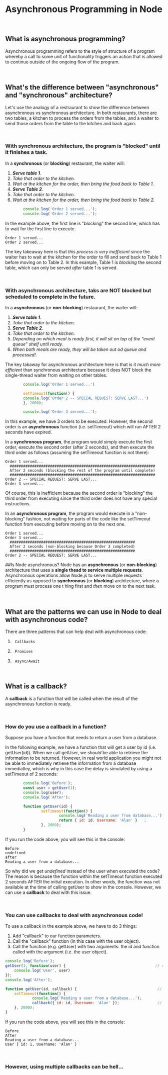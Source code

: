 # Asynchronous Programming in Node

<br>

## What is asynchronous programming?
Asynchronous programming refers to the style of structure of a program whereby a call to some unit of functionality triggers an
action that is allowed to continue outside of the ongoing flow of the program. 

<br>

## What's the difference between "asynchronous" and "synchronous" architecture?

Let's use the analogy of a restraurant to show the difference between asynchronous vs synchronous architecture.  In both restaurants, there are two
tables, a kitchen to process the orders from the tables, and a waiter to send those orders from the table to the kitchen and back again.

<br>

### With synchronous architecture, the program is "blocked" until it finishes a task. 

In a **synchronous** (or **blocking**) restaurant, the waiter will:
1.   ***Serve table 1**.*
2.   *Take that order to the kitchen.*
3.   *Wait at the kitchen for the order, then bring the food back to Table 1.*
4.   ***Serve Table 2**.*
5.   *Take that order to the kitchen.*
6.   *Wait at the kitchen for the order, then bring the food back to Table 2.*

```JavaScript
        console.log('Order 1 served...');
        console.log('Order 2 served...');
```
In the example above, the first line is "blocking" the second line, which has to wait for the first line to execute.
```
Order 1 served...
Order 2 served...
```


The key takeaway here is that *this process is very inefficient* since the waiter has to wait at the kitchen for the order to fill and send back to
Table 1 before moving on to Table 2.  In this example, Table 1 is *blocking* the second table, which can only be served *after* table 1 is served.

<br>

### With asynchronous architecture, taks are NOT blocked but scheduled to complete in the future.

In a **asynchronous** (or **non-blocking**) restaurant, the waiter will:
1.   ***Serve table 1***.
2.   *Take that order to the kitchen.*
3.   ***Serve Table 2**.*
4.   *Take that order to the kitchen.*
5.   *Depending on which meal is ready first, it will sit on top of the "event queue" shelf until ready.*
6.   *When both meals are ready, they will be taken out od queue and processed!.*

The key takaway for asynchronous architecture here is that is it *much more efficient* than synchronous architecture because it does NOT block
the single-thread waiter from waiting on other tables.

```JavaScript
        console.log('Order 1 served...')

        setTimeout(function() {   
        console.log('Order 2 -- SPECIAL REQUEST: SERVE LAST...')
        }, 2000);   

        console.log('Order 3 served...');
```
In this example, we have 3 orders to be executed.  However, the second order is an **asynchronous** function (i.e. setTimeout) which will run AFTER
2 seconds have expired. 

In a **synchronous program**, the program would simply execute the first order, execute the second order (after 2 seconds), and
then execute the third order as follows (assuming the setTimeout function is not there):
```
Order 1 served...
  #################################################################
  After 2 seconds (blocking the rest of the program until complete)
  #################################################################
Order 2 -- SPECIAL REQUEST: SERVE LAST...
Order 3 served...
```
Of course, this is inefficient because the second order is "blocking" the third order from executing since the third order does not have any special 
instructions. 

In an **asynchronous program**, the program would execute in a "non-blocking" fashion, not waiting for parts of the code like the setTimeout function
from executing before moving on to the next one. 
```
Order 1 served...
Order 3 served...
  ########################################################
  After 2 seconds (non-blocking because Order 3 completed)
  ########################################################
Order 2 -- SPECIAL REQUEST: SERVE LAST...
```


##Is Node asynchronous?
Node has an **asynchronous**  (or **non-blocking**) architecture that uses a **single thead to service multiple requests**.  Asynchronous operations 
allow Node.js to serve multiple requests efficiently as opposed to **synchronous** (or **blocking**) architecture, where a program must process one t
hing first and *then* move on to the next task.


<br>

## What are the patterns we can use in Node to deal with asynchronous code?
There are three patterns that can help deal with asynchronous code:
1.      Callbacks 
2.      Promises
3.      Async/Await


<br>

## What is a callback?
A **callback** is a function that will be called when the result of the asynchronous function is ready.

<br>

### How do you use a callback in a function?
Suppose you have a function that needs to return a user from a database. 

In the following example, we have a function that will get a user by id (i.e. getUser(id)).  When we call getUser, we *should* be able to
retrieve the information to be returned.  However, in real world application you might not be able to immediately retrieve the information
from a database immediatley, which is why in this case the delay is simulated by using a setTimeout of 2 seconds:

```JavaScript
        console.log('Before');
        const user = getUser(1);
        console.log(user);
        console.log('After');

        function getUser(id) {                               
                setTimeout(function() {
                        console.log('Reading a user from database...');
                        return { id: id, Username: 'Alan' }   ;                       
                }, 2000);
        }     
```

If you run the code above, you will see this in the console:
```
Before
undefined
after
Reading a user from a database...

```
 So why did we get *undefined* instead of the user when executed the code?  The reason is because the function within the setTimeout function executed
 2 seconds AFTER the initial execution.  In other words, the function was not available at the time of calling getUser to show in the console.  However, we
 can use a **callback** to deal with this issue.

<br>

### You can use callbacks to deal with asynchronous code!
To use a callback in the example above, we have to do 3 things:

1. Add "callback" to our function parameters.
2. Call the "callback" function (in this case with the user object).
3. Call the function (e.g. getUser) with two arguments: the id and function called with the argument (i.e. the user object).

```JavaScript
console.log('Before');
getUser(1, function(user) {                                        // call get user with the id and a function that is called with the user object as the argument.
    console.log('User', user)       
});    
console.log('After');

function getUser(id, callback) {                                    // add callback as a second argument             
    setTimeout(function() {
            console.log('Reading a user from a database...');
            callback({ id: id, Username: 'Alan' });                 // call the callback WITH the user object!
    }, 2000);
}
```

If you run the code above, you will see this in the console:
```
Before
After
Reading a user from a database...
User { id: 1, Username: 'Alan' }

```

<br>

### However, using multiple callbacks can be hell...

